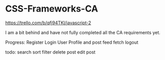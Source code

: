 # CSS-Frameworks-CA

https://trello.com/b/qfj94TKl/javascript-2

I am a bit behind and have not fully completed all the CA requirements yet.

Progress:
Register
Login
User Profile and post feed fetch
logout

todo:
search
sort
filter
delete post
edit post

